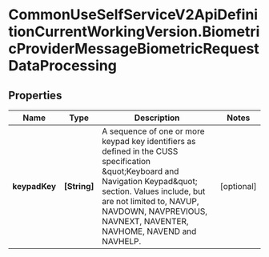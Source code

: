 # CommonUseSelfServiceV2ApiDefinitionCurrentWorkingVersion.BiometricProviderMessageBiometricRequestDataProcessing

## Properties
Name | Type | Description | Notes
------------ | ------------- | ------------- | -------------
**keypadKey** | **[String]** | A sequence of one or more keypad key identifiers as defined in the CUSS specification \&quot;Keyboard and Navigation Keypad\&quot; section. Values include, but are not limited to, NAVUP, NAVDOWN, NAVPREVIOUS, NAVNEXT, NAVENTER, NAVHOME, NAVEND and NAVHELP. | [optional] 
